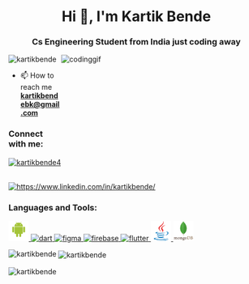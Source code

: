 <h1 align="center">Hi 👋, I'm Kartik Bende</h1>
<h3 align="center">Cs Engineering Student from India just coding away</h3>

<img align="right" alt="codinggif" width="400" height = "250" src = "https://camo.githubusercontent.com/7de37139d0b4c1ce40865e799b446c0e963a3dd8fb68d239707237c40604fa3d/68747470733a2f2f63646e2e6472696262626c652e636f6d2f75736572732f3733303730332f73637265656e73686f74732f363538313234332f6176656e746f2e676966">

<p align="left"> <img src="https://komarev.com/ghpvc/?username=kartikbende&label=Profile%20views&color=0e75b6&style=flat" alt="kartikbende" /> </p>

- 📫 How to reach me **kartikbendebk@gmail.com**

<h3 align="left">Connect with me:</h3>
<p align="left">
<a href="https://twitter.com/kartikbende4" target="blank"><img align="center" src="https://raw.githubusercontent.com/rahuldkjain/github-profile-readme-generator/master/src/images/icons/Social/twitter.svg" alt="kartikbende4" height="30" width="40" /></a>
<a href="https://linkedin.com/in/https://www.linkedin.com/in/kartikbende/" target="blank"><img align="center" src="https://raw.githubusercontent.com/rahuldkjain/github-profile-readme-generator/master/src/images/icons/Social/linked-in-alt.svg" alt="https://www.linkedin.com/in/kartikbende/" height="30" width="40" /></a>
</p>

<h3 align="left">Languages and Tools:</h3>
<p align="left"> <a href="https://developer.android.com" target="_blank" rel="noreferrer"> <img src="https://raw.githubusercontent.com/devicons/devicon/master/icons/android/android-original-wordmark.svg" alt="android" width="40" height="40"/> </a> <a href="https://dart.dev" target="_blank" rel="noreferrer"> <img src="https://www.vectorlogo.zone/logos/dartlang/dartlang-icon.svg" alt="dart" width="40" height="40"/> </a> <a href="https://www.figma.com/" target="_blank" rel="noreferrer"> <img src="https://www.vectorlogo.zone/logos/figma/figma-icon.svg" alt="figma" width="40" height="40"/> </a> <a href="https://firebase.google.com/" target="_blank" rel="noreferrer"> <img src="https://www.vectorlogo.zone/logos/firebase/firebase-icon.svg" alt="firebase" width="40" height="40"/> </a> <a href="https://flutter.dev" target="_blank" rel="noreferrer"> <img src="https://www.vectorlogo.zone/logos/flutterio/flutterio-icon.svg" alt="flutter" width="40" height="40"/> </a> <a href="https://www.java.com" target="_blank" rel="noreferrer"> <img src="https://raw.githubusercontent.com/devicons/devicon/master/icons/java/java-original.svg" alt="java" width="40" height="40"/> </a> <a href="https://www.mongodb.com/" target="_blank" rel="noreferrer"> <img src="https://raw.githubusercontent.com/devicons/devicon/master/icons/mongodb/mongodb-original-wordmark.svg" alt="mongodb" width="40" height="40"/> </a> </p>

<p><img align="left" src="https://github-readme-stats.vercel.app/api/top-langs?username=kartikbende&show_icons=true&theme=dark&hide_border=true&locale=en&layout=compact" alt="kartikbende" /></p>

<p>&nbsp;<img align="center" src="https://github-readme-stats.vercel.app/api?username=kartikbende&show_icons=true&theme=dark&hide_border=true&locale=en" alt="kartikbende" /></p>

<p><img align="center" src="https://github-readme-streak-stats.herokuapp.com/?user=kartikbende&theme=dark" alt="kartikbende" /></p>
